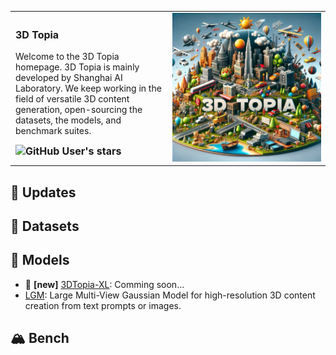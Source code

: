 <!-- <div align="center">

<p align="center">
    <picture>
<img src="https://raw.githubusercontent.com/3DTopia/3DTopia/main/assets/3dtopia.jpeg" width="350">
    </picture>
</p>


![GitHub User's stars](https://img.shields.io/github/stars/3dtopia)

</div> -->


<!-- <style>
  .text-bold {
    font-size: 16px;
    font-weight: bold;
  }
  .text-normal {
    font-size: 14px;
    font-weight: normal;
  }
</style> -->


<table>
  <tr>
    <td width="50%" style="font-size: 16px; font-weight: bold;">
      <!-- <p> des <code>&lt;td&gt;</code> label </p> -->
      <p style="font-size: 16px; font-weight: bold;"><b>3D Topia</b></p>
      <p style="font-size: 14px; font-weight: normal;"> Welcome to the 3D Topia homepage. 3D Topia is mainly developed by Shanghai AI Laboratory. We keep working in the field of versatile 3D content generation, open-sourcing the datasets, the models, and benchmark suites. </p>
      <img src="https://img.shields.io/github/stars/3dtopia" alt="GitHub User's stars">
    </td>
    <td width="50%">
      <img src="https://raw.githubusercontent.com/3DTopia/3DTopia/main/assets/3dtopia.jpeg" width="350">
    </td>
  </tr>
</table>


## 🚀 Updates


## 🍿 Datasets


## 🎁 Models
- 🎉 **[new]** [3DTopia-XL](https://github.com/3DTopia/3DTopia-XL): Comming soon...
- [LGM](https://github.com/3DTopia/LGM): Large Multi-View Gaussian Model for high-resolution 3D content creation from text prompts or images.

## 🏔️ Bench




<!-- ## Hi there 👋 -->

<!--

**Here are some ideas to get you started:**

🙋‍♀️ A short introduction - what is your organization all about?
🌈 Contribution guidelines - how can the community get involved?
👩‍💻 Useful resources - where can the community find your docs? Is there anything else the community should know?
🍿 Fun facts - what does your team eat for breakfast?
🧙 Remember, you can do mighty things with the power of [Markdown](https://docs.github.com/github/writing-on-github/getting-started-with-writing-and-formatting-on-github/basic-writing-and-formatting-syntax)
-->
